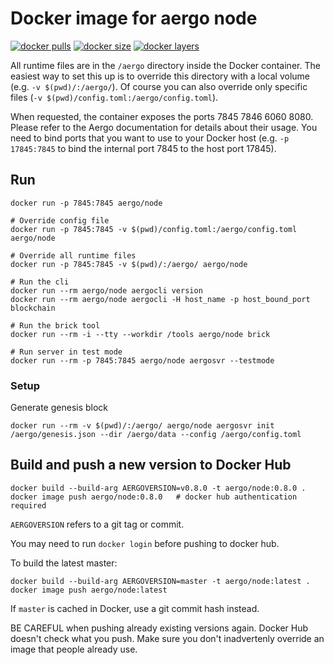 # Docker image for aergo node

[![docker pulls](https://img.shields.io/docker/pulls/aergo/node.svg)](https://hub.docker.com/r/aergo/node/)
[![docker size](https://img.shields.io/microbadger/image-size/aergo/node.svg)](https://hub.docker.com/r/aergo/node/)
[![docker layers](https://img.shields.io/microbadger/layers/aergo/node.svg)](https://microbadger.com/images/aergo/node)

All runtime files are in the `/aergo` directory inside the Docker container. The easiest way to set this up is to override this directory with a local volume (e.g. `-v $(pwd)/:/aergo/`). Of course you can also override only specific files (`-v $(pwd)/config.toml:/aergo/config.toml`).

When requested, the container exposes the ports 7845 7846 6060 8080. Please refer to the Aergo documentation for details about their usage. You need to bind ports that you want to use to your Docker host (e.g. `-p 17845:7845` to bind the internal port 7845 to the host port 17845).

## Run

```console
docker run -p 7845:7845 aergo/node

# Override config file
docker run -p 7845:7845 -v $(pwd)/config.toml:/aergo/config.toml aergo/node

# Override all runtime files
docker run -p 7845:7845 -v $(pwd)/:/aergo/ aergo/node

# Run the cli
docker run --rm aergo/node aergocli version
docker run --rm aergo/node aergocli -H host_name -p host_bound_port blockchain

# Run the brick tool
docker run --rm -i --tty --workdir /tools aergo/node brick

# Run server in test mode
docker run --rm -p 7845:7845 aergo/node aergosvr --testmode
```

### Setup

Generate genesis block

```console
docker run --rm -v $(pwd)/:/aergo/ aergo/node aergosvr init /aergo/genesis.json --dir /aergo/data --config /aergo/config.toml
```

## Build and push a new version to Docker Hub

```console
docker build --build-arg AERGOVERSION=v0.8.0 -t aergo/node:0.8.0 .
docker image push aergo/node:0.8.0   # docker hub authentication required
```

`AERGOVERSION` refers to a git tag or commit.

You may need to run `docker login` before pushing to docker hub.

To build the latest master:

```console
docker build --build-arg AERGOVERSION=master -t aergo/node:latest .
docker image push aergo/node:latest
```

If `master` is cached in Docker, use a git commit hash instead.

BE CAREFUL when pushing already existing versions again. Docker Hub doesn't check what you push.
Make sure you don't inadvertenly override an image that people already use.
